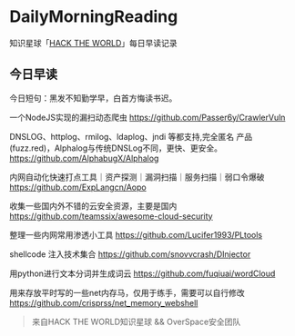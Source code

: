 # DailyMorningReading

知识星球「[HACK THE WORLD](https://public.zsxq.com/groups/225824414251.html)」每日早读记录

## 今日早读

今日短句：黑发不知勤学早，白首方悔读书迟。

一个NodeJS实现的漏扫动态爬虫
https://github.com/Passer6y/CrawlerVuln

DNSLOG、httplog、rmilog、ldaplog、jndi 等都支持,完全匿名 产品(fuzz.red)，Alphalog与传统DNSLog不同，更快、更安全。
https://github.com/AlphabugX/Alphalog

内网自动化快速打点工具｜资产探测｜漏洞扫描｜服务扫描｜弱口令爆破
https://github.com/ExpLangcn/Aopo

收集一些国内外不错的云安全资源，主要是国内
https://github.com/teamssix/awesome-cloud-security

整理一些内网常用渗透小工具
https://github.com/Lucifer1993/PLtools

shellcode 注入技术集合
https://github.com/snovvcrash/DInjector

用python进行文本分词并生成词云
https://github.com/fuqiuai/wordCloud

用来存放平时写的一些net内存马，仅用于练手，需要可以自行修改
https://github.com/crisprss/net_memory_webshell

> 来自HACK THE WORLD知识星球 && OverSpace安全团队